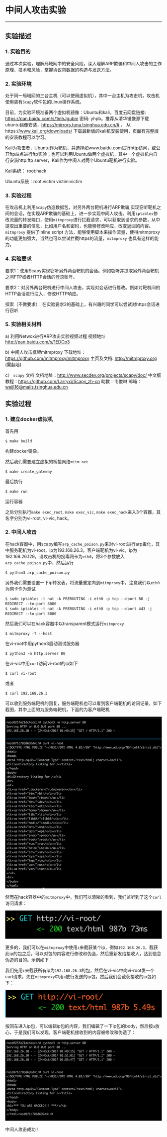 # 中间人攻击实验

---

## 实验描述

### 1. 实验目的

通过本次实验，理解局域网中的安全风险，深入理解ARP欺骗和中间人攻击的工作原理、技术和风险，掌握协议包数据的构造与发送方法。

### 2. 实验环境

处于同一局域网的三台主机（可以使用虚拟机），其中一台主机为攻击机，攻击机使用装有`Scapy`软件包的Linux操作系统。

目前，为实验环境准备两个虚拟机镜像：Ubuntu和kali，百度云网盘链接: https://pan.baidu.com/s/1mhJgubm 密码: yhpb。推荐从清华镜像源下载ubuntu镜像安装，https://mirrors.tuna.tsinghua.edu.cn/# ， 从https://www.kali.org/downloads/ 下载最新版的kali机安装使用，页面有完整版的安装教程可以学习。

Kali为攻击者，Ubuntu作为靶机，并选择如www.baidu.com进行http访问，或公开ftp站点进行ftp实验；也可以利用Ubuntu做两个虚拟机，其中一个虚拟机内自行安装http.ftp server，Kali作为中间人对两个Ubuntu靶机进行实验。

Kali系统： root:hack

Ubuntu系统：root:victim  victim:victim

### 3. 实验过程

在攻击机上利用`Scapy`伪造数据包，对另外两台靶机进行ARP欺骗,实现窃听靶机之间的会话，在实现ARP欺骗的基础上，进一步实现中间人攻击。利用`iptables`修改流量的转发端口，使用`mitmproxy`进行拦截请求，可以获取到请求的参数，从中提取出重要的信息，比如用户名和密码，也能够修改响应，改变返回的内容。`mitmproxy` 提供了inline script 方法，能够使用脚本来操作流量，使得mitmproxy的功能更加强大，当然也可以尝试拦截https的流量，`mitmproxy` 也具有这样的能力。

### 4. 实验要求

要求1：使用Scapy实现窃听另外两台靶机的会话。例如窃听并提取另外两台靶机之间FTP或者HTTP会话的登录账号。

要求2：对另外两台靶机进行中间人攻击，实现对会话进行篡改。例如对靶机间的HTTP会话进行注入，修改HTTP响应。

探索（不做要求）：在实验要求2的基础上，有兴趣的同学可以尝试对https会话进行窃听

### 5. 实验相关材料

a) 利用Netwox进行ARP攻击实验视频过程
视频地址 http://pan.baidu.com/s/1EDCp3

b)  中间人攻击框架mitmproxy
下载地址：https://github.com/mitmproxy/mitmproxy
主页及文档:  http://mitmproxy.org (需翻墙)

c） `scapy` 文档
文档地址：http://www.secdev.org/projects/scapy/doc/
中文版教程：https://github.com/Larryxi/Scapy_zh-cn 
助教：韦俊琳
邮箱：weijl16@mails.tsinghua.edu.cn

## 实验过程

### 1. 建立docker虚拟机

首先用

```shell
$ make build
```

构建docker镜像。

然后我们需要建立虚拟的桥接网络`mitm_net`

```shell
$ make create_gateway
```

最后执行

```Shell
$ make run
```

运行容器

之后分别执行`make exec_root`, `make exec_vic`, `make exec_hack`进入3个容器，其名字分别为vi-root, vi-vic, hack。

### 2. 中间人攻击

在hack容器中，用scapy编写`arp_cache_poison.py`来对vi-root进行arp毒化，其中服务靶机为vi-root，ip为192.168.26.3，客户端靶机为vi-vic，ip为192.168.26.129，设攻击机的投毒网卡为`eth0`，将3个参数放入`arp_cache_poison.py`中，然后运行

```shell
$ python3 arp_cache_poison.py
```

另外我们需要设置一下ip转发表，将流量重定向到`mitmproxy`中，注意我们以`eth0`为网卡作为测试

```Shell
$ sudo iptables -t nat -A PREROUTING -i eth0 -p tcp --dport 80 -j REDIRECT --to-port 8080
$ sudo iptables -t nat -A PREROUTING -i eth0 -p tcp --dport 443 -j REDIRECT --to-port 8080
```

然后我们可以在hack容器中以transparent模式运行`mitmproxy`

```shell
$ mitmproxy -T --host
```

在vi-root中用python3启动测试服务器

```shell
$ python3 -m http.server 80
```

在vi-vic中用`curl`访问vi-root的ip如下

```shell
$ curl vi-root
```

或者

```shell
$ curl 192.168.26.3
```

可以收到服务端靶机的回复，服务端靶机也可以看到客户端靶机的访问记录，如下截图，其中上面的为服务端靶机，下面的为客户端靶机

![2.2-curl](./img/2.2-curl.png)

然而在hack容器中的`mitmproxy`中，我们可以清晰的看到，我们监听到了这个`curl`访问请求：

![2.2-mitm](./img/2.2-mitm.png)

更多的，我们可以在`mitmproxy`中使用`i`来截获某个ip，例如`192.168.26.3`，截获此ip的包之后，可以对包的内容进行修改和伪造，然后重新发给接收人，达到信息伪造的目的。示例如下：

我们先用`i`来截获所有ip为`192.168.26.3`的包，然后在vi-vic中向vi-root发一个curl请求，先在`mitmproxy`中用`a`放行发送的ip包，然后我们会截获接收的ip包如下：

![2.2-mitm-i](./img/2.2-mitm-i.png)

按回车进入ip包，可以编辑ip包的内容，我们编辑了一下ip包的body，然后按`a`放心，于是我们可以发现，客户端靶机接收到的内容被修改和伪造了：

![2.2-mitm-hack](./img/2.2-mitm-hack.png)

中间人攻击成功！